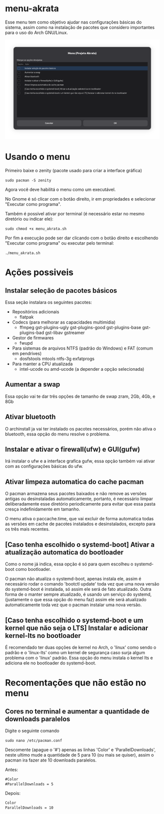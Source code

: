# menu-akrata
Esse menu tem como objetivo ajudar nas configurações básicas do sistema, assim como na instalação de pacotes que considero importantes para o uso do Arch GNU/Linux.

<img src="https://github.com/Akr4ta/menu-akrata/blob/main/menu_img.png" alt="e.g image">

# Usando o menu
Primeiro baixe o zenity (pacote usado para criar a interface gráfica)

`sudo pacman -S zenity`

Agora você deve habilitá o menu como um executável.

No Gnome é só clicar com o botão direito, ir em propriedades e selecionar "Executar como programa".

Também é possível ativar por terminal (é necessário estar no mesmo diretório ou indicar ele):

`sudo chmod +x menu_akrata.sh`

Por fim a execução pode ser dar clicando com o botão direito e escolhendo "Executar como programa" ou executar pelo terminal:

`./menu_akrata.sh`

# Ações possiveis
## Instalar seleção de pacotes básicos
Essa seção instalara os seguintes pacotes:
* Repositórios adicionais
  * flatpak
* Codecs (para melhorar as capacidades multimídia)
  * ffmpeg gst-plugins-ugly gst-plugins-good gst-plugins-base gst-plugins-bad gst-libav gstreamer
* Gestor de firmwares 
  * fwupd
* Para sistemas de arquivos NTFS (padrão do Windows) e FAT (comum em pendrives)
  * dosfstools mtools ntfs-3g exfatprogs
* Para manter a CPU atualizada
  * intel-ucode ou amd-ucode (a depender a opção selecionada)

## Aumentar a swap
Essa opção vai te dar três opções de tamanho de swap zram, 2Gb, 4Gb, e 8Gb

## Ativar bluetooth
O archinstall ja vai ter instalado os pacotes necessários, porém não ativa o bluetooth, essa opção do menu resolve o problema.

## Instalar e ativar o firewall(ufw) e GUI(gufw)
Irá instalar o ufw e a interface grafica gufw, essa opção também vai ativar com as configurações básicas do ufw.

## Ativar limpeza automatica do cache pacman
O pacman armazena seus pacotes baixados e não remove as versões antigas ou desinstaladas automaticamente, portanto, é necessário limpar deliberadamente esse diretório periodicamente para evitar que essa pasta cresça indefinidamente em tamanho.

O menu ativa o paccache.time, que vai excluir de forma automatica todas as versões em cache de pacotes instalados e desinstalados, excepto para os três mais recentes. 

## [Caso tenha escolhido o systemd-boot] Ativar a atualização automatica do bootloader
Como o nome já indica, essa opção é só para quem escolheu o systemd-boot como bootloader. 

O pacman não atualiza o systemd-boot, apenas instala ele, assim é necessário rodar o comando 'bootctl update' toda vez que uma nova versão do systemd-boot é instalada, só assim ele será de fato atualizado. Outra forma de o manter sempre atualizado, é usando um serviço do systemd, (justamente o que essa opção do menu faz) assim ele será atualizado automaticamente toda vez que o pacman instalar uma nova versão. 

## [Caso tenha escolhido o systemd-boot e um kernel que não seja o LTS] Instalar e adicionar kernel-lts no bootloader
É recomendado ter duas opções de kernel no Arch, o 'linux' como sendo o padrão e o 'linux-lts' como um kernel de segurança caso surja algum problema com o 'linux' padrão. Essa opção do menu instala o kernel lts e adiciona ele no bootloader do systemd-boot.

# Recomentações que não estão no menu
## Cores no terminal e aumentar a quantidade de downloads paralelos
Digite o seguinte comando

`sudo nano /etc/pacman.conf`

Descomente (apague o '#') apenas as linhas 'Color' e 'ParallelDownloads', neste ultimo mude a quantidade de 5 para 10 (ou mais se quiser), assim o pacman ira fazer ate 10 downloads paralelos.

Antes:

```
#Color
#ParallelDownloads = 5
```

Depois:

```
Color
ParallelDownloads = 10
```
